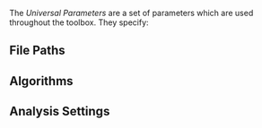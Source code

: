 The _Universal Parameters_ are a set of parameters which are used throughout the toolbox. They specify:

## File Paths

## Algorithms

## Analysis Settings